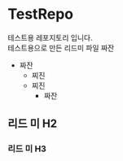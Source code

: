 # TestRepo
테스트용 레포지토리 입니다.    
테스트용으로 만든 리드미 파일 짜잔
- 짜잔
    - 찌진
    - 찌진
        - 짜잔
## 리드 미 H2
### 리드 미 H3
